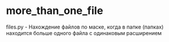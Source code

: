 more_than_one_file
==================

files.py - Нахождение файлов по маске, когда в папке (папках) находится больше одного файла с одинаковым расширением
